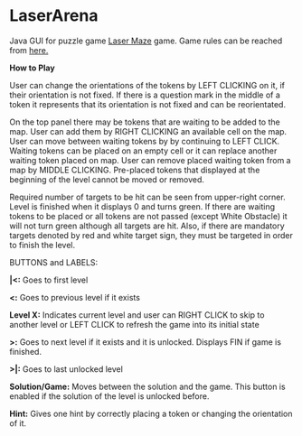 # LaserArena

Java GUI for puzzle game [Laser Maze](https://www.thinkfun.com/products/laser-maze/) game. Game rules can be reached from [here.](https://www.thinkfun.com/wp-content/uploads/2013/09/Laser-1014-Instructions.pdf)

**How to Play**

User can change the orientations of the tokens by LEFT CLICKING on it, if their orientation is not fixed. If there is a question mark in the middle of a token it represents that its orientation is not fixed and can be reorientated.

On the top panel there may be tokens that are waiting to be added to the map. User can add them by RIGHT CLICKING an available cell on the map. User can move between waiting tokens by by continuing to LEFT CLICK. Waiting tokens can be placed on an empty cell or it can replace another waiting token placed on map. User can remove placed waiting token from a map by MIDDLE CLICKING. Pre-placed tokens that displayed at the beginning of the level cannot be moved or removed. 

Required number of targets to be hit can be seen from upper-right corner. Level is finished when it displays 0 and turns green. If there are waiting tokens to be placed or all tokens are not passed (except White Obstacle) it will not turn green although all targets are hit. Also, if there are mandatory targets denoted by red and white target sign, they must be targeted in order to finish the level.

BUTTONS and LABELS:

**|<:** Goes to first level

**<:** Goes to previous level if it exists

**Level X:** Indicates current level and user can RIGHT CLICK to skip to another level or LEFT CLICK to refresh the game into its initial state

**>:** Goes to next level if it exists and it is unlocked. Displays FIN if game is finished.

**>|:** Goes to last unlocked level

**Solution/Game:** Moves between the solution and the game. This button is enabled if the solution of the level is unlocked before.

**Hint:** Gives one hint by correctly placing a token or changing the orientation of it.




